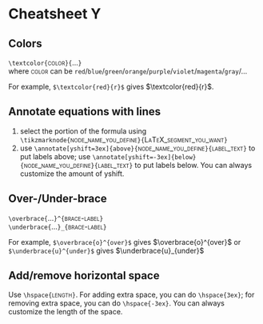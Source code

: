 # Cheatsheet Y

## Colors
`\textcolor{`<sc style="font-variant: small-caps;">color</sc>`}{`...`}`  
where <sc style="font-variant: small-caps;">color</sc> can be `red`/`blue`/`green`/`orange`/`purple`/`violet`/`magenta`/`gray`/...  

For example, `$\textcolor{red}{r}$` gives $\textcolor{red}{r}$.  

## Annotate equations with lines
1. select the portion of the formula using `\tikzmarknode{`<sc style="font-variant: small-caps;">node_name_you_define</sc>`}{`<sc style="font-variant: small-caps;">LaTeX_segment_you_want</sc>`}`
2. use `\annotate[yshift=3ex]{above}{`<sc style="font-variant: small-caps;">node_name_you_define</sc>`}{`<sc style="font-variant: small-caps;">label_text</sc>`}` to put labels above; use `\annotate[yshift=-3ex]{below}{`<sc style="font-variant: small-caps;">node_name_you_define</sc>`}{`<sc style="font-variant: small-caps;">label_text</sc>`}`  to put labels below. You can always customize the amount of yshift.

## Over-/Under-brace
`\overbrace{`...`}^{`<sc style="font-variant: small-caps;">brace-label</sc>`}`  
`\underbrace{`...`}_{`<sc style="font-variant: small-caps;">brace-label</sc>`}`

For example, `$\overbrace{o}^{over}$` gives $\overbrace{o}^{over}$ or `$\underbrace{u}^{under}$` gives $\underbrace{u}_{under}$

## Add/remove horizontal space
Use `\hspace{`<sc style="font-variant: small-caps;">length</sc>`}`. For adding extra space, you can do `\hspace{3ex}`; for removing extra space, you can do `\hspace{-3ex}`. You can always customize the length of the space.
